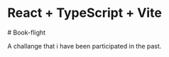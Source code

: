# React + TypeScript + Vite

#   B o o k - f l i g h t 

A challange that i have been participated in the past.
 
